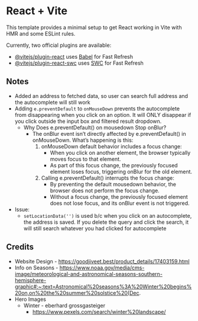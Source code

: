 # React + Vite

This template provides a minimal setup to get React working in Vite with HMR and some ESLint rules.

Currently, two official plugins are available:

- [@vitejs/plugin-react](https://github.com/vitejs/vite-plugin-react/blob/main/packages/plugin-react/README.md) uses [Babel](https://babeljs.io/) for Fast Refresh
- [@vitejs/plugin-react-swc](https://github.com/vitejs/vite-plugin-react-swc) uses [SWC](https://swc.rs/) for Fast Refresh

## Notes
* Added an address to fetched data, so user can search full address and the autocomplete will still work
* Adding `e.preventDefault` to `onMouseDown` prevents the autocomplete from disappearing when you click on an option. It will ONLY disappear if you click outside the input box and filtered result dropdown. 
    * Why Does e.preventDefault() on mousedown Stop onBlur?
        * The onBlur event isn’t directly affected by e.preventDefault() in onMouseDown. What’s happening is this:
            1. onMouseDown default behavior includes a focus change:
                * When you click on another element, the browser typically moves focus to that element.
                * As part of this focus change, the previously focused element loses focus, triggering onBlur for the old element.
            2. Calling e.preventDefault() interrupts the focus change:
                * By preventing the default mousedown behavior, the browser does not perform the focus change.
                * Without a focus change, the previously focused element does not lose focus, and its onBlur event is not triggered.
* Issue:
    * `setLocationData('')` is used b/c when you click on an autocomplete, the address is saved. If you delete the query and click the search, it will still search whatever you had clicked for autocomplete


## Credits
* Website Design - https://goodjiveet.best/product_details/17403159.html
* Info on Seasons - https://www.noaa.gov/media/cms-image/meteorological-and-astronomical-seasons-southern-hemisphere-graphic#:~:text=Astronomical%20seasons%3A%20Winter%20begins%20on,on%20the%20summer%20solstice%20(Dec.
* Hero Images
    * Winter - eberhard grossgasteiger
        * https://www.pexels.com/search/winter%20landscape/